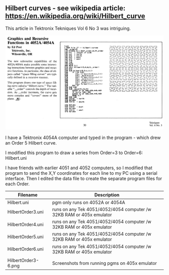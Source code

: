 Hilbert curves - see wikipedia article: https://en.wikipedia.org/wiki/Hilbert_curve
---
This article in Tektronix Tekniques Vol 6 No 3 was intriguing.

![Tekniques article](./Hilbert%20curve%20Tekniques%20V6N3.jpg)

I have a Tektronix 4054A computer and typed in the program - which drew an Order 5 Hilbert curve.

I modified this program to draw a series from Order=3 to Order=6:  Hilbert.uni

I have friends with earlier 4051 and 4052 computers, so I modified that program to send the X,Y coordinates for each line to my PC using a serial interface.
Then I edited the data file to create the separate program files for each Order.

| Filename            | Description                                                          |
| ------------------- | -------------------------------------------------------------------- |
| Hilbert.uni         | pgm only runs on 4052A or 4054A                                      |
| HilbertOrder3.uni   | runs on any Tek 4051/4052/4054 computer /w 32KB RAM or 405x emulator |
| HilbertOrder4.uni   | runs on any Tek 4051/4052/4054 computer /w 32KB RAM or 405x emulator |
| HilbertOrder5.uni   | runs on any Tek 4051/4052/4054 computer /w 32KB RAM or 405x emulator |
| HilbertOrder6.uni   | runs on any Tek 4051/4052/4054 computer /w 32KB RAM or 405x emulator |
|                     |                                                                      |
| HilbertOrder3-6.png | Screenshots from running pgms on 405x emulator                       |

